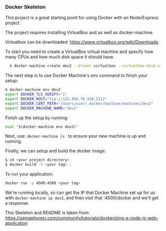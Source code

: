 ### Docker Skeleton

This project is a great starting point for using Docker with an Node/Express project.


The project requires installing VirtualBox and as well as docker-machine.

Virtualbox can be downloaded: https://www.virtualbox.org/wiki/Downloads.


To start you need to create a VirtualBox virtual machine and specify how many CPUs and how much disk space it should have.

```bash
  $ docker-machine create dev2 --driver virtualbox --virtualbox-disk-size "5000" --virtualbox-cpu-count 2 --virtualbox-memory "4112"
```

The next step is to use Docker Machine's env command to finish your setup:

```bash
$ docker-machine env dev2
export DOCKER_TLS_VERIFY="1"
export DOCKER_HOST="tcp://123.456.78.910:1112"
export DOCKER_CERT_PATH="/Users/user/.docker/machine/machines/dev2"
export DOCKER_MACHINE_NAME="dev2"
```

Finish up the setup by running:
```bash
eval "$(docker-machine env dev2)"
```
Next, use: ```docker-machine ls ``` to ensure your new machine is up and running.

Finally, we can setup and build the docker image:

```bash
$ cd <your project directory>
$ docker build -t <your tag> .
```

To run your application:

```bash
docker run -p 4500:4500 <your tag>
```


We're running locally, so can get the IP that Docker Machine set up for us with ```docker-machine ip dev2```, and then visit that :4500/docker and we'll get a response.


This Skeleton and README is taken from: https://semaphoreci.com/community/tutorials/dockerizing-a-node-js-web-application
